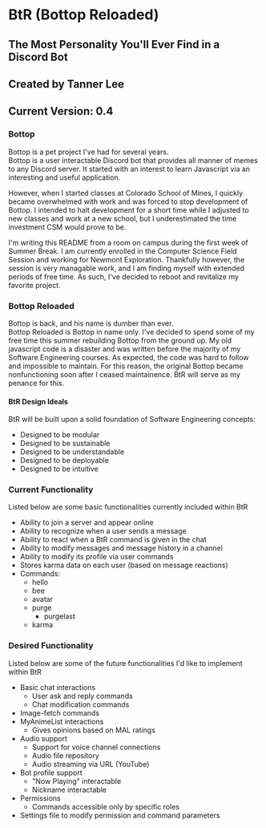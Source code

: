 # BtR (Bottop Reloaded)
## The Most Personality You'll Ever Find in a Discord Bot
## Created by Tanner Lee
## Current Version: 0.4

### Bottop
Bottop is a pet project I've had for several years.   
Bottop is a user interactable Discord bot that provides all manner of memes to any Discord server.
It started with an interest to learn Javascript via an interesting and useful application.
  
However, when I started classes at Colorado School of Mines, I quickly became overwhelmed with work and was forced to stop development of Bottop.  I intended to halt development for a short time while I adjusted to new classes and work at a new school, but I underestimated the time investment CSM would prove to be.  
  
I'm writing this README from a room on campus during the first week of Summer Break.  I am currently enrolled in the Computer Science Field Session and working for Newmont Exploration.  Thankfully however, the session is very managable work, and I am finding myself with extended periods of free time.  As such, I've decided to reboot and revitalize my favorite project.  

### Bottop Reloaded
Bottop is back, and his name is dumber than ever.  
Bottop Reloaded is Bottop in name only.  I've decided to spend some of my free time this summer rebuilding Bottop from the ground up.  My old javascript code is a disaster and was written before the majority of my Software Engineering courses.  As expected, the code was hard to follow and impossible to maintain.  For this reason, the original Bottop became nonfunctioning soon after I ceased maintainence.  BtR will serve as my penance for this.  
  
#### BtR Design Ideals
BtR will be built upon a solid foundation of Software Engineering concepts:
  * Designed to be modular
  * Designed to be sustainable
  * Designed to be understandable
  * Designed to be deployable
  * Designed to be intuitive  
    
    
    
    
### Current Functionality
Listed below are some basic functionalities currently included within BtR
* Ability to join a server and appear online
* Ability to recognize when a user sends a message
* Ability to react when a BtR command is given in the chat
* Ability to modify messages and message history in a channel
* Ability to modify its profile via user commands
* Stores karma data on each user (based on message reactions)
* Commands: 
  * hello
  * bee  
  * avatar
  * purge
    * purgelast
  * karma
  
### Desired Functionality
Listed below are some of the future functionalities I'd like to implement within BtR
* Basic chat interactions
  * User ask and reply commands
  * Chat modification commands
* Image-fetch commands
* MyAnimeList interactions
  * Gives opinions based on MAL ratings
* Audio support
  * Support for voice channel connections
  * Audio file repository
  * Audio streaming via URL (YouTube)
* Bot profile support
  * "Now Playing" interactable
  * Nickname interactable
* Permissions
  * Commands accessible only by specific roles
* Settings file to modify permission and command parameters
